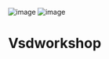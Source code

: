 
![image](https://github.com/user-attachments/assets/9ed498b7-7a7b-4f78-8d1c-63d0a3b331fd)
![image](https://github.com/user-attachments/assets/7fe13760-81c8-4192-a9f8-85c5aa0454d2)

# Vsdworkshop
